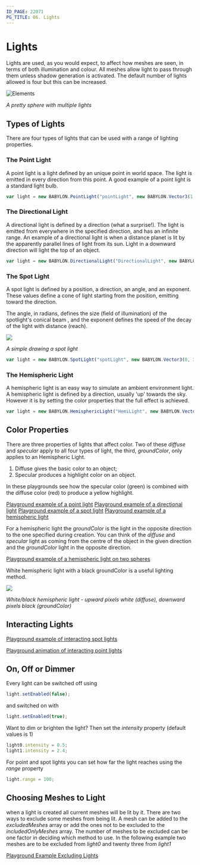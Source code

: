 ```yaml
---
ID_PAGE: 22071
PG_TITLE: 06. Lights
---
```


# Lights
Lights are used, as you would expect, to affect how meshes are seen, in terms of both illumination and colour. 
All meshes allow light to pass through them unless shadow generation is activated. The default number of lights allowed is 
four but this can be increased.

![Elements](http://www.babylonjs.com/Screenshots/testlight.jpg)
 
_A pretty sphere with multiple lights_


## Types of Lights
There are four types of lights that can be used with a range of lighting properties.

### The Point Light
A point light is a light defined by an unique point in world space. The light is emitted in every direction from this point. A good example of a point light is a standard light bulb.

```javascript
var light = new BABYLON.PointLight("pointLight", new BABYLON.Vector3(1, 10, 1), scene);
```

### The Directional Light
A directional light is defined by a direction (what a surprise!). The light is emitted from everywhere in the specified direction, and has an infinite range. 
An example of a directional light is when a distance planet is lit by the apparently parallel lines of light from its sun. Light in a downward direction will light 
the top of an object.

```javascript
var light = new BABYLON.DirectionalLight("DirectionalLight", new BABYLON.Vector3(0, -1, 0), scene);
```

### The Spot Light
A spot light is defined by a position, a direction, an angle, and an exponent. These values define a cone of light starting from the position, emitting toward the direction. 

The angle, in radians, defines the size (field of illumination) of the spotlight's conical beam , and the exponent defines the speed of the decay of the light with distance (reach).

![](http://blogs.msdn.com/cfs-file.ashx/__key/communityserver-blogs-components-weblogfiles/00-00-01-44-73-metablogapi/7723.image_5F00_thumb_5F00_11F5CA14.png)

_A simple drawing a spot light_

```javascript
var light = new BABYLON.SpotLight("spotLight", new BABYLON.Vector3(0, 30, -10), new BABYLON.Vector3(0, -1, 0), Math.PI / 3, 2, scene);
```

### The Hemispheric Light
A hemispheric light is an easy way to simulate an ambient environment light. A hemispheric light is defined by a direction, usually 'up' towards the sky. However it is by setting the color properties 
that the full effect is achieved.  

```javascript
var light = new BABYLON.HemisphericLight("HemiLight", new BABYLON.Vector3(0, 1, 0), scene);
```

## Color Properties
There are three properties of lights that affect color. Two of these _diffuse_ and _specular_ apply to all four types of light, the third, _groundColor_, only applies to an Hemispheric Light.

1. Diffuse gives the basic color to an object;
2. Specular produces a highlight color on an object.

In these playgrounds see how the specular color (green) is combined with the diffuse color (red) to produce a yellow highlight.

[Playground example of a point light](http://www.babylonjs-playground.com/#20OAV9)
[Playground example of a directional light](http://www.babylonjs-playground.com/#20OAV9#1)
[Playground example of a spot light](http://www.babylonjs-playground.com/#20OAV9#3)
[Playground example of a hemispheric light](http://www.babylonjs-playground.com/#20OAV9#5)

For a hemispheric light the _groundColor_ is the light in the opposite direction to the one specified during creation. 
You can think of the _diffuse_ and _specular_ light as coming from the centre of the object in the given direction and the _groundColor_ light in the opposite direction.

[Playground example of a hemispheric light on two spheres](http://www.babylonjs-playground.com/#20OAV9#6)

White hemispheric light with a black groundColor is a useful lighting method.

![](http://blogs.msdn.com/cfs-file.ashx/__key/communityserver-blogs-components-weblogfiles/00-00-01-44-73-metablogapi/4760.image_5F00_thumb_5F00_058CC84D.png)

_White/black hemispheric light - upward pixels white (diffuse), downward pixels black (groundColor)_

## Interacting Lights
[Playground example of interacting spot lights](http://www.babylonjs-playground.com/#20OAV9#9)

[Playground animation of interacting point lights](http://www.babylonjs.com/playground/?06)


## On, Off or Dimmer
Every light can be switched off using 
```javascript
light.setEnabled(false);
```
and switched on with
```javascript
light.setEnabled(true);
```

Want to dim or brighten the light? Then set the _intensity_ property (default values is 1)
```javascript
light0.intensity = 0.5;
light1.intensity = 2.4;
```

For point and spot lights you can set how far the light reaches using the _range_ property
```javascript
light.range = 100;
```


## Choosing Meshes to Light
when a light is created all current meshes will be lit by it. There are two ways to exclude some meshes from being lit. 
A mesh can be added to the _excludedMeshes_ array or add the ones not to be excluded to the _includedOnlyMeshes_ array. The number of meshes to be excluded 
can be one factor in deciding which method to use. In the following example two meshes are to be excluded from _light0_ and twenty three from 
_light1_

[Playground Example Excluding Lights](http://www.babylonjs-playground.com/#20OAV9#8)



